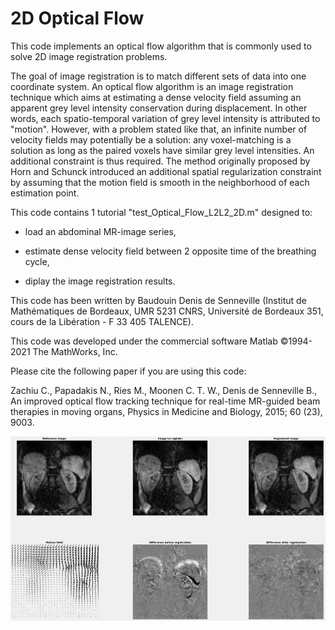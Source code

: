 # 2D Optical Flow

This code implements an optical flow algorithm that is commonly used to solve 2D image registration problems. 

The goal of image registration is to match different sets of data into one coordinate system. An optical flow algorithm is an image registration technique which aims at estimating a dense velocity field assuming an apparent grey level intensity conservation during displacement. In other words, each spatio-temporal variation of grey level intensity is attributed to "motion". However, with a problem stated like that, an infinite number of velocity fields may potentially be a solution: any voxel-matching is a solution as long as the paired voxels have similar grey level intensities. An additional constraint is thus required. The method originally proposed by Horn and Schunck introduced an additional spatial regularization constraint by assuming that the motion field is smooth in the neighborhood of each estimation point.

This code contains 1 tutorial "test_Optical_Flow_L2L2_2D.m" designed to:

- load an abdominal MR-image series,

- estimate dense velocity field between 2 opposite time of the breathing cycle,

- diplay the image registration results.

This code has been written by Baudouin Denis de Senneville (Institut de Mathématiques de Bordeaux, UMR 5231 CNRS, Université de Bordeaux 351, cours de la Libération - F 33 405 TALENCE).

This code was developed under the commercial software Matlab ©1994-2021 The MathWorks, Inc.

Please cite the following paper if you are using this code:

Zachiu C., Papadakis N., Ries M., Moonen C. T. W., Denis de Senneville B., An improved optical flow tracking technique for real-time MR-guided beam therapies in moving organs, Physics in Medicine and Biology, 2015; 60 (23), 9003.

![plot](./output.png)

